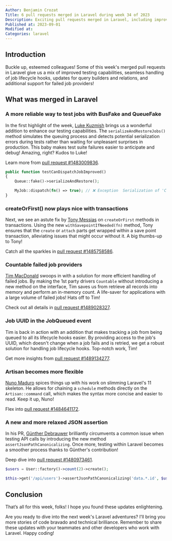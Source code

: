 ```yaml
---
Author: Benjamin Crozat
Title: 6 pull requests merged in Laravel during week 34 of 2023
Description: Exciting pull requests merged in Laravel, including improved testing, transaction fixes, and memory-efficient failed job providers!
Published at: 2023-09-01
Modified at: 
Categories: laravel
---
```


## Introduction

Buckle up, esteemed colleagues! Some of this week's merged pull requests in Laravel give us a mix of improved testing capabilities, seamless handling of job lifecycle hooks, updates for query builders and relations, and additional support for failed job providers! 

## What was merged in Laravel

### A more reliable way to test jobs with BusFake and QueueFake

In the first highlight of the week, [Luke Kuzmish](https://github.com/cosmastech) brings us a wonderful addition to enhance our testing capabilities. The `serializeAndRestoreJobs()` method simulates the queuing process and detects potential serialization errors during tests rather than waiting for unpleasant surprises in production. This baby makes test suite failures easier to anticipate and debug! Amazing, right? Kudos to Luke!

Learn more from [pull request #1483009836](https://github.com/laravel/framework/pull/48131).

```php
public function testCanDispatchJobImproved()
{
    Queue::fake()->serializeAndRestore();

    MyJob::dispatch(fn() => true); // ❌ Exception  Serialization of 'Closure' is not allowed. 🥳 
}
```

### createOrFirst() now plays nice with transactions

Next, we see an astute fix by [Tony Messias](https://github.com/tonysm) on `createOrFirst` methods in transactions. Using the new `withSavepointIfNeeded(fn)` method, Tony ensures that the `create` or `attach` parts get wrapped within a save point transaction, alleviating issues that might occur without it. A big thumbs-up to Tony!

Catch all the sparkles in [pull request #1485758586](https://github.com/laravel/framework/pull/48144).

### Countable failed job providers

[Tim MacDonald](https://github.com/timacdonald) swoops in with a solution for more efficient handling of failed jobs. By making the 1st party drivers `Countable` without introducing a new method on the interface, Tim saves us from retrieve all records into memory and perform an in-memory count. A life-saver for applications with a large volume of failed jobs! Hats off to Tim!

Check out all details in [pull request #1489028327](https://github.com/laravel/framework/pull/48177).

### Job UUID in the JobQueued event

Tim is back in action with an addition that makes tracking a job from being queued to all its lifecycle hooks easier. By providing access to the job's UUID, which doesn't change when a job fails and is retried, we get a robust solution for handling job lifecycle hooks. Top-notch work, Tim!

Get more insights from [pull request #1489134277](https://github.com/laravel/framework/pull/48179).

### Artisan becomes more flexible

[Nuno Maduro](https://github.com/nunomaduro) spices things up with his work on slimming Laravel's 11 skeleton. He allows for chaining a `schedule` methods directly on the `Artisan::command` call, which makes the syntax more concise and easier to read. Keep it up, Nuno!

Flex into [pull request #1484641172](https://github.com/laravel/framework/pull/48137).

### A new and more relaxed JSON assertion

In his PR, [Günther Debrauwer](https://github.com/gdebrauwer) brilliantly circumvents a common issue when testing API calls by introducing the new method `assertJsonPathCanonicalizing`. Once more, testing within Laravel becomes a smoother process thanks to Günther's contribution!

Deep dive into [pull request #1480973461](https://github.com/laravel/framework/pull/48117).

```php
$users = User::factory()->count(2)->create();

$this->get('/api/users')->assertJsonPathCanonicalizing('data.*.id', $users->pluck('id')->all());
```

## Conclusion

That’s all for this week, folks! I hope you found these updates enlightening.

Are you ready to dive into the next week's Laravel adventures? I'll bring you more stories of code bravado and technical brilliance. Remember to share these updates with your teammates and other developers who work with Laravel. Happy coding!